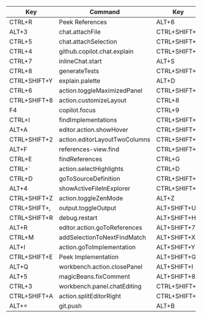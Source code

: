 | Key          | Command                       | Key          | Command                               |
| ------------ | ----------------------------- | ------------ | ------------------------------------- |
| CTRL+R       | Peek References               | ALT+6        | Snippet - describe('${0:}             |
| ALT+3        | chat.attachFile               | CTRL+SHIFT+5 | Snippet - Function                    |
| CTRL+5       | chat.attachSelection          | CTRL+SHIFT+3 | Snippet - TestCase                    |
| CTRL+4       | github.copilot.chat.explain   | CTRL+SHIFT+X | action.openGlobalKeybindings          |
| CTRL+7       | inlineChat.start              | ALT+S        | github.copilot.chat.fix               |
| CTRL+8       | generateTests                 | CTRL+SHIFT+4 | Snippet - Expect                      |
| CTRL+SHIFT+Y | explain.palette               | ALT+D        | Snippet - debugger                    |
| CTRL+6       | action.toggleMaximizedPanel   | CTRL+SHIFT+0 | Snippet - ArrowFunction               |
| CTRL+SHIFT+8 | action.customizeLayout        | CTRL+8       | Snippet - commentMultiline            |
| F4           | copilot.focus                 | CTRL+9       | Snippet - commentAimedForTitle        |
| CTRL+I       | findImplementations           | CTRL+SHIFT+S | toggleSplitEditorInGroup              |
| ALT+A        | editor.action.showHover       | CTRL+SHIFT+B | workbench.view.debug                  |
| CTRL+SHIFT+2 | action.editorLayoutTwoColumns | CTRL+SHIFT+1 | editorLayoutSingle | +2 for 2 columns |
| ALT+F        | references-view.find          | CTRL+SHIFT+J | workbench.view.extensions             |
| CTRL+E       | findReferences                | CTRL+G       | action.goToTypeDefinition             |
| CTRL+`       | action.selectHighlights       | CTRL+D       | editor.action.goToDeclaration         |
| CTRL+D       | goToSourceDefinition          | CTRL+SHIFT+L | magicBeans.sortLines                  |
| ALT+4        | showActiveFileInExplorer      | CTRL+SHIFT+T | magicBeans.createSpec                 |
| CTRL+SHIFT+Z | action.toggleZenMode          | ALT+Z        | workbench.action.gotoSymbol           |
| CTRL+SHIFT+, | output.toggleOutput           | ALT+SHIFT+U  | explainTerminalSelectionContextMenu   |
| CTRL+SHIFT+R | debug.restart                 | ALT+SHIFT+H  | action.revealDefinition               |
| ALT+R        | editor.action.goToReferences  | ALT+SHIFT+7  | ghpr.applySuggestion                  |
| CTRL+M       | addSelectionToNextFindMatch   | ALT+SHIFT+X  | interactiveEditor.fix                 |
| ALT+I        | action.goToImplementation     | ALT+SHIFT+Y  | chat.selectKnowledgeBase              |
| CTRL+SHIFT+E | Peek Implementation           | ALT+SHIFT+G  | interactiveEditor.generate            |
| ALT+Q        | workbench.action.closePanel   | ALT+SHIFT+I  | interactiveEditor.review              |
| ALT+5        | magicBeans.fixComment         | ALT+SHIFT+8  | generateDocs                          |
| CTRL+3       | workbench.panel.chatEditing   | CTRL+SHIFT+; | after running vscode control          |
| CTRL+SHIFT+A | action.splitEditorRight       | CTRL+SHIFT+' | extension.markdown-pdf.pdf            |
| ALT+=        | git.push                      | ALT+B        | action.toggleAuxiliaryBar             |